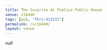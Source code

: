 ```yaml
---
title: The Surprise At Pimlico Public House
venue: v16440
tags: [pub, "fhrs:413531"]
permalink: /v/16440/
layout: venue
---
```

null